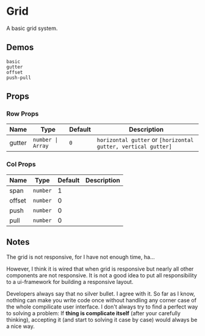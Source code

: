 # Grid
<!--single-column-->
A basic grid system. 

## Demos
```demo
basic
gutter
offset
push-pull
```
## Props
### Row Props
|Name|Type|Default|Description|
|-|-|-|-|
|gutter|`number \| Array`| `0` | `horizontal gutter` or `[horizontal gutter, vertical gutter]`|

### Col Props
|Name|Type|Default|Description|
|-|-|-|-|
|span|`number`|1||
|offset|`number`|0||
|push|`number`|0||
|pull|`number`|0||

## Notes
The grid is not responsive, for I have not enough time, ha...

However, I think it is wired that when grid is responsive but nearly all other components are not responsive. It is not a good idea to put all responsibility to a ui-framework for building a responsive layout.

Developers always say that no silver bullet. I agree with it. So far as I know, nothing can make you write code once without handling any corner case of the whole compilicate user interface. I don't always try to find a perfect way to solving a problem: If **thing is complicate itself** (after your carefully thinking), accepting it (and start to solving it case by case) would always be a nice way.